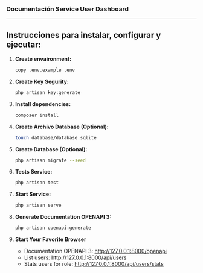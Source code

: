 ### **Documentación Service User Dashboard**
----------
Instrucciones para instalar, configurar y ejecutar:
-----------
1. **Create envaironment:**
   ```bash
   copy .env.example .env
   ```

2. **Create Key Segurity:**
   ```bash
   php artisan key:generate
   ```

3. **Install dependencies:**
   ```bash
   composer install
   ```

4. **Create Archivo Database (Optional):**
   ```bash
   touch database/database.sqlite
   ```

5. **Create Database (Optional):**
   ```bash
   php artisan migrate --seed
   ```

6. **Tests Service:**
   ```bash
   php artisan test
   ```

7. **Start Service:**
   ```bash
   php artisan serve
   ```

8. **Generate Documentation OPENAPI 3:**
   ```bash
   php artisan openapi:generate
   ```

9. **Start Your Favorite Browser**
    - Documentation OPENAPI 3: http://127.0.0.1:8000/openapi
    - List users: http://127.0.0.1:8000/api/users
    - Stats users for role: http://127.0.0.1:8000/api/users/stats






